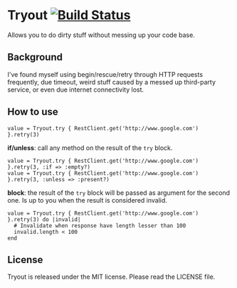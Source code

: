 Tryout [![Build Status](https://secure.travis-ci.org/endel/tryout.png)](http://travis-ci.org/endel/tryout)
===

Allows you to do dirty stuff without messing up your code base.

Background
---

I've found myself using begin/rescue/retry through HTTP requests frequently, due
timeout, weird stuff caused by a messed up third-party service, or even due
internet connectivity lost.


How to use
---

    value = Tryout.try { RestClient.get('http://www.google.com') }.retry(3)

**if/unless**: call any method on the result of the `try` block.

    value = Tryout.try { RestClient.get('http://www.google.com') }.retry(3, :if => :empty?)
    value = Tryout.try { RestClient.get('http://www.google.com') }.retry(3, :unless => :present?)

**block**: the result of the `try` block will be passed as argument for the second one.
Is up to you when the result is considered invalid.

    value = Tryout.try { RestClient.get('http://www.google.com') }.retry(3) do |invalid|
      # Invalidate when response have length lesser than 100
      invalid.length < 100
    end

License
---

Tryout is released under the MIT license. Please read the LICENSE file.
